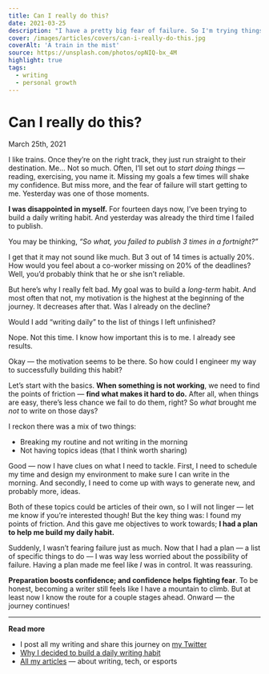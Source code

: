 ```yaml
---
title: Can I really do this?
date: 2021-03-25
description: "I have a pretty big fear of failure. So I'm trying things to go beyond that and take action. Maybe this could help you too."
cover: /images/articles/covers/can-i-really-do-this.jpg
coverAlt: 'A train in the mist'
source: https://unsplash.com/photos/opNIQ-bx_4M
highlight: true
tags:
  - writing
  - personal growth
---
```


# Can I really do this?

<span class="article-date">March 25th, 2021</span>

I like trains. Once they’re on the right track, they just run straight to their destination. Me… Not so much. Often, I’ll set out to *start doing things* — reading, exercising, you name it. Missing my goals a few times will shake my confidence. But miss more, and the fear of failure will start getting to me. Yesterday was one of those moments.

**I was disappointed in myself.** For fourteen days now, I’ve been trying to build a daily writing habit. And yesterday was already the third time I failed to publish.

You may be thinking, *“So what, you failed to publish 3 times in a fortnight?”*

I get that it may not sound like much. But 3 out of 14 times is actually 20%. How would you feel about a co-worker missing on 20% of the deadlines? Well, you’d probably think that he or she isn’t reliable.

But here’s why I really felt bad. My goal was to build a *long-term* habit. And most often that not, my motivation is the highest at the beginning of the journey. It decreases after that. Was I already on the decline?

Would I add “writing daily” to the list of things I left unfinished?

Nope. Not this time. I know how important this is to me. I already see results.

Okay — the motivation seems to be there. So how could I engineer my way to successfully building this habit?

Let’s start with the basics. **When something is not working**, we need to find the points of friction — **find what makes it hard to do.** After all, when things are easy, there’s less chance we fail to do them, right? So *what* brought me *not* to write on those days?

I reckon there was a mix of two things:
- Breaking my routine and not writing in the morning
- Not having topics ideas (that I think worth sharing)

Good — now I have clues on what I need to tackle. First, I need to schedule my time and design my environment to make sure I can write in the morning. And secondly, I need to come up with ways to generate new, and probably more, ideas.

Both of these topics could be articles of their own, so I will not linger — let me know if you’re interested though! But the key thing was: I found my points of friction. And this gave me objectives to work towards; **I had a plan to help me build my daily habit.**

Suddenly, I wasn’t fearing failure just as much. Now that I had a plan — a list of specific things to do — I was way less worried about the possibility of failure. Having a plan made me feel like *I* was in control. It was reassuring.

**Preparation boosts confidence; and confidence helps fighting fear**. To be honest, becoming a writer still feels like I have a mountain to climb. But at least now I know the route for a couple stages ahead. Onward — the journey continues!

---

**Read more**

- I post all my writing and share this journey on [my Twitter](https://twitter.com/StriftCodes)
- [Why I decided to build a daily writing habit](/blog/my-commitment-to-writing)
- [All my articles](/) — about writing, tech, or esports
